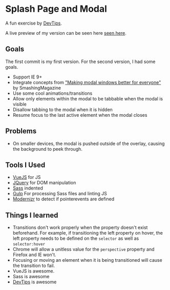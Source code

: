 # Splash Page and Modal
A fun exercise by [DevTips](https://github.com/DevTips). 

A live preview of my version can be seen here [seen here](http://kindaswiss.github.io/splash-page-and-modal/).


## Goals
The first commit is my first version. For the second version, I had some goals. 

- Support IE 9+
- Integrate concepts from ["Making modal windows better for everyone"](http://www.smashingmagazine.com/2014/09/15/making-modal-windows-better-for-everyone/) by SmashingMagazine 
- Use some cool animations/transitions  
- Allow only elements within the modal to be tabbable when the modal is visible 
- Disallow tabbing to the modal when it is hidden 
- Resume focus to the last active element when the modal closes 

## Problems
- On smaller devices, the modal is pushed outside of the overlay, causing the background to peek through.

## Tools I Used
- [VueJS](http://vuejs.org/) for JS
- [JQuery](https://jquery.com/) for DOM manipulation
- [Sass](http://sass-lang.com/guide) indented
- [Gulp](https://github.com/gulpjs/gulp) For processing Sass files and linting JS
- [Modernizr](http://modernizr.com/) to detect if pointerevents are defined 


## Things I learned

- Transitions don't work properly when the property doesn't exist beforehand. For example, if transitioning the left property on hover, the left property needs to be defined on the `selector` as well as `selector:hover`
- Chrome will allow a unitless value for the `perspective` property and Firefox and IE won't. 
- Focusing or moving an element when it is being transitioned will cause the transition to fail. 
- VueJS is awesome. 
- Sass is awesome 
- [DevTips](https://www.youtube.com/user/DevTipsForDesigners) is awesome 







